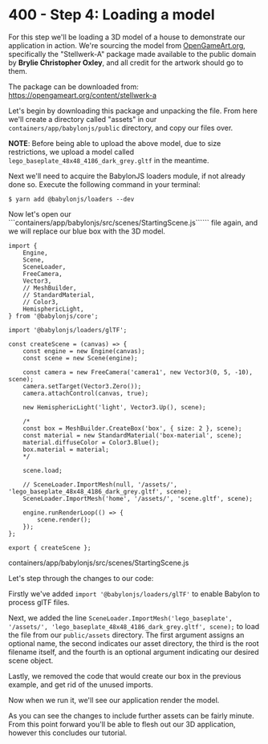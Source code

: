 # 400 - Step 4: Loading a model

For this step we'll be loading a 3D model of a house to demonstrate our application in action. We're sourcing the model from [OpenGameArt.org](http://opengameart.org/), specifically the "Stellwerk-A" package made available to the public domain by **Brylie Christopher Oxley**, and all credit for the artwork should go to them.

The package can be downloaded from: https://opengameart.org/content/stellwerk-a

Let's begin by downloading this package and unpacking the file. From here we'll create a directory called "assets" in our ```containers/app/babylonjs/public``` directory, and copy our files over.

**NOTE**: Before being able to upload the above model, due to size restrictions, we upload a model called ```lego_baseplate_48x48_4186_dark_grey.gltf``` in the meantime.

Next we'll need to acquire the BabylonJS loaders module, if not already done so. Execute the following command in your terminal:

```
$ yarn add @babylonjs/loaders --dev
```

Now let's open our ```containers/app/babylonjs/src/scenes/StartingScene.js`````` file again, and we will replace our blue box with the 3D model.


```
import {
    Engine,
    Scene,
    SceneLoader,
    FreeCamera,
    Vector3,
    // MeshBuilder,
    // StandardMaterial,
    // Color3,
    HemisphericLight,
} from '@babylonjs/core';

import '@babylonjs/loaders/glTF';

const createScene = (canvas) => {
    const engine = new Engine(canvas);
    const scene = new Scene(engine);

    const camera = new FreeCamera('camera1', new Vector3(0, 5, -10), scene);
    camera.setTarget(Vector3.Zero());
    camera.attachControl(canvas, true);

    new HemisphericLight('light', Vector3.Up(), scene);

    /*
    const box = MeshBuilder.CreateBox('box', { size: 2 }, scene);
    const material = new StandardMaterial('box-material', scene);
    material.diffuseColor = Color3.Blue();
    box.material = material;
    */

    scene.load;

    // SceneLoader.ImportMesh(null, '/assets/', 'lego_baseplate_48x48_4186_dark_grey.gltf', scene);
    SceneLoader.ImportMesh('home', '/assets/', 'scene.gltf', scene);

    engine.runRenderLoop(() => {
        scene.render();
    });
};

export { createScene };  
```
containers/app/babylonjs/src/scenes/StartingScene.js

Let's step through the changes to our code:

Firstly we've added ```import '@babylonjs/loaders/glTF'``` to enable Babylon to process glTF files.

Next, we added the line ```SceneLoader.ImportMesh('lego_baseplate', '/assets/', 'lego_baseplate_48x48_4186_dark_grey.gltf', scene);``` to load the file from our ```public/assets``` directory. The first argument assigns an optional name, the second indicates our asset directory, the third is the root filename itself, and the fourth is an optional argument indicating our desired scene object.

Lastly, we removed the code that would create our box in the previous example, and get rid of the unused imports.

Now when we run it, we'll see our application render the model.

As you can see the changes to include further assets can be fairly minute. From this point forward you'll be able to flesh out our 3D application, however this concludes our tutorial.